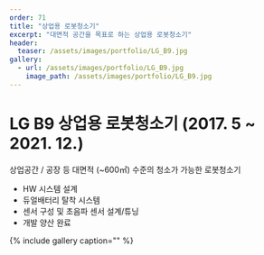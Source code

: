 ```yaml
---
order: 71
title: "상업용 로봇청소기"
excerpt: "대면적 공간을 목표로 하는 상업용 로봇청소기"
header:
  teaser: /assets/images/portfolio/LG_B9.jpg
gallery:
  - url: /assets/images/portfolio/LG_B9.jpg
    image_path: /assets/images/portfolio/LG_B9.jpg
---
```


# LG B9 상업용 로봇청소기 (2017. 5 ~ 2021. 12.)
상업공간 / 공장 등 대면적 (~600㎡) 수준의 청소가 가능한 로봇청소기

 - HW 시스템 설계
 - 듀얼배터리 탈착 시스템
 - 센서 구성 및 초음파 센서 설계/튜닝
 - 개발 양산 완료


{% include gallery caption="" %}

